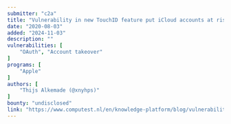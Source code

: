 ```yaml
---
submitter: "c2a"
title: "Vulnerability in new TouchID feature put iCloud accounts at risk of being breached"
date: "2020-08-03"
added: "2024-11-03"
description: ""
vulnerabilities: [
    "OAuth", "Account takeover"
]
programs: [
    "Apple"
]
authors: [
    "Thijs Alkemade (@xnyhps)"
]
bounty: "undisclosed"
link: "https://www.computest.nl/en/knowledge-platform/blog/vulnerability-new-touchid-feature-iCloud-accounts-at-risk-breached/"
---
```




